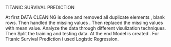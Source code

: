 
TITANIC SURVIVAL PREDICTION

At first DATA CLEANING is done and removed all duplicate elements , blank rows.
Then handled the missing values .
Then replaced the missing values with mean value.
Analyze the data through different visulization techniques.
Then Split the training and testing data.
At the end Model is created .
For Titanic Survival Prediction i used Logistic Regression.
